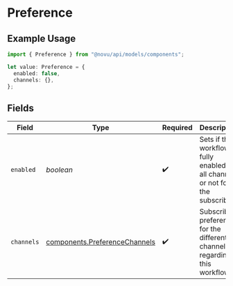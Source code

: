 # Preference

## Example Usage

```typescript
import { Preference } from "@novu/api/models/components";

let value: Preference = {
  enabled: false,
  channels: {},
};
```

## Fields

| Field                                                                             | Type                                                                              | Required                                                                          | Description                                                                       |
| --------------------------------------------------------------------------------- | --------------------------------------------------------------------------------- | --------------------------------------------------------------------------------- | --------------------------------------------------------------------------------- |
| `enabled`                                                                         | *boolean*                                                                         | :heavy_check_mark:                                                                | Sets if the workflow is fully enabled for all channels or not for the subscriber. |
| `channels`                                                                        | [components.PreferenceChannels](../../models/components/preferencechannels.md)    | :heavy_check_mark:                                                                | Subscriber preferences for the different channels regarding this workflow         |